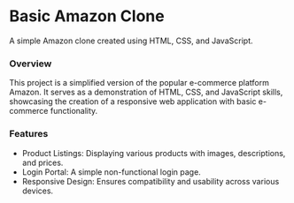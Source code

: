 # Basic Amazon Clone
A simple Amazon clone created using HTML, CSS, and JavaScript.

### Overview
This project is a simplified version of the popular e-commerce platform Amazon. It serves as a demonstration of HTML, CSS, and JavaScript skills, showcasing the creation of a responsive web application with basic e-commerce functionality.

### Features
- Product Listings: Displaying various products with images, descriptions, and prices.
- Login Portal: A simple non-functional login page.
- Responsive Design: Ensures compatibility and usability across various devices.


